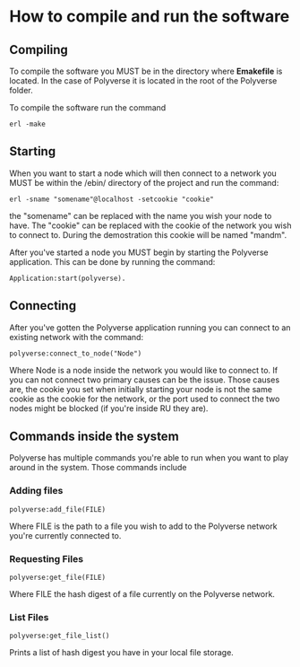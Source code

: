 # How to compile and run the software

## Compiling

To compile the software you MUST be in the directory where **Emakefile** is located. In the case of Polyverse it is located in the root of the Polyverse folder.

To compile the software run the command 

`erl -make`

## Starting

When you want to start a node which will then connect to a network you MUST be within the /ebin/ directory of the project and run the command:

`erl -sname "somename"@localhost -setcookie "cookie"` 

the "somename" can be replaced with the name you wish your node to have. The "cookie" can be replaced with the cookie of the network you wish to connect to. During the demostration this cookie will be named "mandm".

After you've started a node you MUST begin by starting the Polyverse application. This can be done by running the command:

`Application:start(polyverse).`

## Connecting

After you've gotten the Polyverse application running you can connect to an existing network with the command:

`polyverse:connect_to_node("Node")`
 
 Where Node is a node inside the network you would like to connect to. If you can not connect two primary causes can be the issue. Those causes are, the cookie you set when initially starting your node is not the same cookie as the cookie for the network, or the port used to connect the two nodes might be blocked (if you're inside RU they are).


## Commands inside the system

Polyverse has multiple commands you're able to run when you want to play around in the system. Those commands include

### Adding files

`polyverse:add_file(FILE)`

Where FILE is the path to a file you wish to add to the Polyverse network you're currently connected to.

### Requesting Files

`polyverse:get_file(FILE)`

Where FILE the hash digest of a file currently on the Polyverse network.

### List Files

`polyverse:get_file_list()`

Prints a list of hash digest you have in your local file storage.


